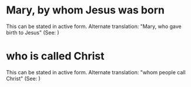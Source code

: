 
# Mary, by whom Jesus was born
This can be stated in active form. Alternate translation: "Mary, who gave birth to Jesus" (See: )

# who is called Christ
This can be stated in active form. Alternate translation: "whom people call Christ" (See: )